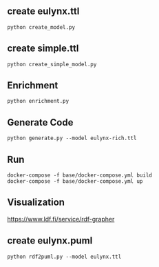 
## create eulynx.ttl 
```
python create_model.py
```
## create simple.ttl 
```
python create_simple_model.py
```


## Enrichment
```
python enrichment.py
```


## Generate Code
```
python generate.py --model eulynx-rich.ttl
```

## Run
```
docker-compose -f base/docker-compose.yml build
docker-compose -f base/docker-compose.yml up
```


## Visualization

https://www.ldf.fi/service/rdf-grapher

## create eulynx.puml
```
python rdf2puml.py --model eulynx.ttl
```